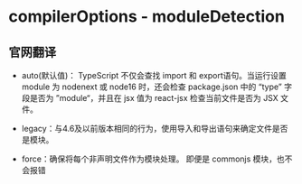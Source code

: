 # compilerOptions - moduleDetection

## 官网翻译
- auto(默认值)： TypeScript 不仅会查找 import 和 export语句。当运行设置 module 为 nodenext 或 node16 时，还会检查 package.json 中的 “type” 字段是否为 ”module“，并且在 jsx 值为 react-jsx 检查当前文件是否为 JSX 文件。

- legacy：与4.6及以前版本相同的行为，使用导入和导出语句来确定文件是否是模块。

- force：确保将每个非声明文件作为模块处理。  即便是 commonjs 模块，也不会报错